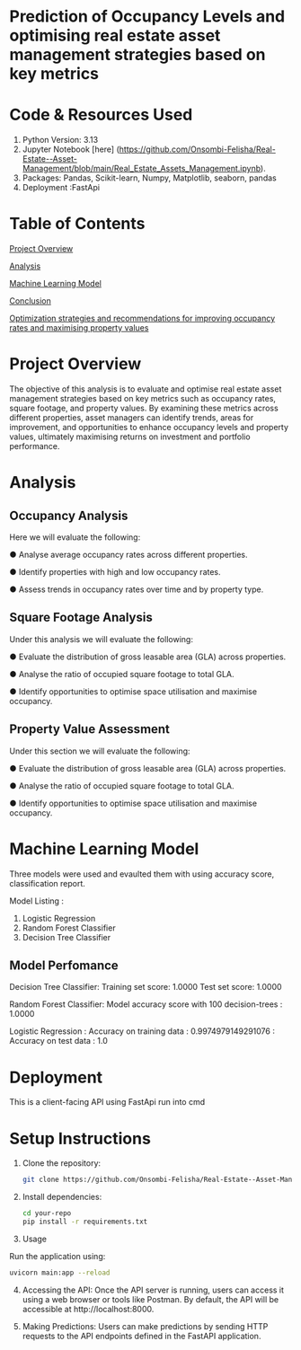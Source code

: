 # Prediction of Occupancy Levels and optimising real estate asset management strategies based on key metrics #
# Code & Resources Used #
1. Python Version: 3.13
2. Jupyter Notebook [here] (https://github.com/Onsombi-Felisha/Real-Estate--Asset-Management/blob/main/Real_Estate_Assets_Management.ipynb).
3. Packages: Pandas, Scikit-learn, Numpy, Matplotlib, seaborn, pandas
4. Deployment :FastApi

# Table of Contents
[Project Overview](#project-overview)

[Analysis](#analysis)

[Machine Learning Model](#machine-learning-model)

[Conclusion](#conclusion)

[Optimization strategies and recommendations for improving occupancy rates and maximising property values ](#Optimization-strategies-and-recommendations-for-improving-occupancy-rates-and-maximising-property-values.)

# Project Overview
The objective of this analysis is to evaluate and optimise real estate asset management strategies based on key metrics such as occupancy rates, square footage, and property values. By examining these metrics across different properties, asset managers can identify trends, areas for improvement, and opportunities to enhance occupancy levels and property values, ultimately maximising returns on investment and portfolio performance.
# Analysis

## Occupancy Analysis
Here we will evaluate the following:

●	Analyse average occupancy rates across different properties.

●	Identify properties with high and low occupancy rates.

●	Assess trends in occupancy rates over time and by property type.

## Square Footage Analysis
Under this analysis we will evaluate the following:

●	Evaluate the distribution of gross leasable area (GLA) across properties.

●	Analyse the ratio of occupied square footage to total GLA.

●	Identify opportunities to optimise space utilisation and maximise occupancy.

## Property Value Assessment
Under this section we will evaluate the following:

●	Evaluate the distribution of gross leasable area (GLA) across properties.

●	Analyse the ratio of occupied square footage to total GLA.

●	Identify opportunities to optimise space utilisation and maximise occupancy.

# Machine Learning Model

Three models were used and evaulted them with using accuracy score, classification report.

Model Listing :

1. Logistic Regression
2. Random Forest Classifier
3. Decision Tree Classifier

## Model Perfomance

Decision Tree Classifier: Training set score: 1.0000
                          Test set score: 1.0000
                          
Random Forest Classifier: Model accuracy score with 100 decision-trees : 1.0000

Logistic Regression     : Accuracy on training data :  0.9974979149291076
                        : Accuracy on test data :  1.0

# Deployment
This is a client-facing API using FastApi run into cmd

# Setup Instructions

1. Clone the repository:
    ```sh
    git clone https://github.com/Onsombi-Felisha/Real-Estate--Asset-Management.git
    ```
2. Install dependencies:
    ```sh
    cd your-repo
    pip install -r requirements.txt
    ```

3. Usage

Run the application using:
```sh
uvicorn main:app --reload
```

4. Accessing the API: Once the API server is running, users can access it using a web browser or tools like Postman. By default, the API will be accessible at http://localhost:8000.

5. Making Predictions: Users can make predictions by sending HTTP requests to the API endpoints defined in the FastAPI application.
